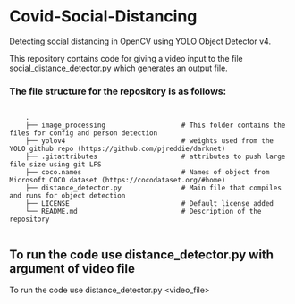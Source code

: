 # Covid-Social-Distancing
Detecting social distancing in OpenCV using YOLO Object Detector v4.

This repository contains code for giving a video input to the file social_distance_detector.py which generates an output file.

### The file structure for the repository is as follows:
```

    .
    ├── image_processing                   # This folder contains the files for config and person detection
    ├── yolov4                             # weights used from the YOLO github repo (https://github.com/pjreddie/darknet)
    ├── .gitattributes                     # attributes to push large file size using git LFS
    ├── coco.names                         # Names of object from Microsoft COCO dataset (https://cocodataset.org/#home)
    ├── distance_detector.py               # Main file that compiles and runs for object detection
    ├── LICENSE                            # Default license added
    └── README.md                          # Description of the repository
    
```

## To run the code use distance_detector.py with argument of video file
To run the code use distance_detector.py  <video_file>
